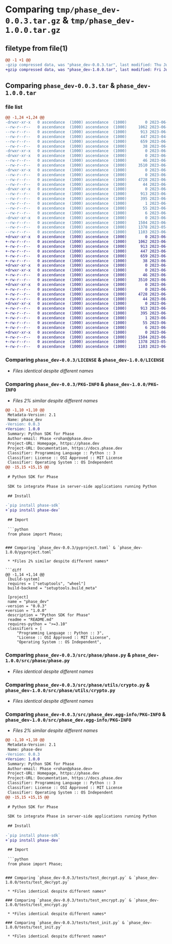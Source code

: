 # Comparing `tmp/phase_dev-0.0.3.tar.gz` & `tmp/phase_dev-1.0.0.tar.gz`

## filetype from file(1)

```diff
@@ -1 +1 @@
-gzip compressed data, was "phase_dev-0.0.3.tar", last modified: Thu Jun  1 07:30:02 2023, max compression
+gzip compressed data, was "phase_dev-1.0.0.tar", last modified: Fri Jun  2 10:03:31 2023, max compression
```

## Comparing `phase_dev-0.0.3.tar` & `phase_dev-1.0.0.tar`

### file list

```diff
@@ -1,24 +1,24 @@
-drwxr-xr-x   0 ascendance  (1000) ascendance  (1000)        0 2023-06-01 07:30:02.903530 phase_dev-0.0.3/
--rw-r--r--   0 ascendance  (1000) ascendance  (1000)     1062 2023-06-01 07:28:57.000000 phase_dev-0.0.3/LICENSE
--rw-r--r--   0 ascendance  (1000) ascendance  (1000)      913 2023-06-01 07:30:02.903530 phase_dev-0.0.3/PKG-INFO
--rw-r--r--   0 ascendance  (1000) ascendance  (1000)      447 2023-04-28 13:48:35.000000 phase_dev-0.0.3/README.md
--rw-r--r--   0 ascendance  (1000) ascendance  (1000)      659 2023-06-01 07:29:42.000000 phase_dev-0.0.3/pyproject.toml
--rw-r--r--   0 ascendance  (1000) ascendance  (1000)       38 2023-06-01 07:30:02.903530 phase_dev-0.0.3/setup.cfg
-drwxr-xr-x   0 ascendance  (1000) ascendance  (1000)        0 2023-06-01 07:30:02.900530 phase_dev-0.0.3/src/
-drwxr-xr-x   0 ascendance  (1000) ascendance  (1000)        0 2023-06-01 07:30:02.901530 phase_dev-0.0.3/src/phase/
--rw-r--r--   0 ascendance  (1000) ascendance  (1000)       46 2023-06-01 07:28:57.000000 phase_dev-0.0.3/src/phase/__init__.py
--rw-r--r--   0 ascendance  (1000) ascendance  (1000)     3510 2023-06-01 07:28:57.000000 phase_dev-0.0.3/src/phase/phase.py
-drwxr-xr-x   0 ascendance  (1000) ascendance  (1000)        0 2023-06-01 07:30:02.901530 phase_dev-0.0.3/src/phase/utils/
--rw-r--r--   0 ascendance  (1000) ascendance  (1000)        0 2023-06-01 07:28:57.000000 phase_dev-0.0.3/src/phase/utils/__init__.py
--rw-r--r--   0 ascendance  (1000) ascendance  (1000)     4728 2023-06-01 07:28:57.000000 phase_dev-0.0.3/src/phase/utils/crypto.py
--rw-r--r--   0 ascendance  (1000) ascendance  (1000)       44 2023-06-01 07:28:57.000000 phase_dev-0.0.3/src/phase/version.py
-drwxr-xr-x   0 ascendance  (1000) ascendance  (1000)        0 2023-06-01 07:30:02.902530 phase_dev-0.0.3/src/phase_dev.egg-info/
--rw-r--r--   0 ascendance  (1000) ascendance  (1000)      913 2023-06-01 07:30:02.000000 phase_dev-0.0.3/src/phase_dev.egg-info/PKG-INFO
--rw-r--r--   0 ascendance  (1000) ascendance  (1000)      395 2023-06-01 07:30:02.000000 phase_dev-0.0.3/src/phase_dev.egg-info/SOURCES.txt
--rw-r--r--   0 ascendance  (1000) ascendance  (1000)        1 2023-06-01 07:30:02.000000 phase_dev-0.0.3/src/phase_dev.egg-info/dependency_links.txt
--rw-r--r--   0 ascendance  (1000) ascendance  (1000)       55 2023-06-01 07:30:02.000000 phase_dev-0.0.3/src/phase_dev.egg-info/requires.txt
--rw-r--r--   0 ascendance  (1000) ascendance  (1000)        6 2023-06-01 07:30:02.000000 phase_dev-0.0.3/src/phase_dev.egg-info/top_level.txt
-drwxr-xr-x   0 ascendance  (1000) ascendance  (1000)        0 2023-06-01 07:30:02.903530 phase_dev-0.0.3/tests/
--rw-r--r--   0 ascendance  (1000) ascendance  (1000)     1504 2023-06-01 07:28:57.000000 phase_dev-0.0.3/tests/test_decrypt.py
--rw-r--r--   0 ascendance  (1000) ascendance  (1000)     1378 2023-05-28 08:54:34.000000 phase_dev-0.0.3/tests/test_encrypt.py
--rw-r--r--   0 ascendance  (1000) ascendance  (1000)     1103 2023-06-01 07:28:57.000000 phase_dev-0.0.3/tests/test_init.py
+drwxr-xr-x   0 ascendance  (1000) ascendance  (1000)        0 2023-06-02 10:03:31.985133 phase_dev-1.0.0/
+-rw-r--r--   0 ascendance  (1000) ascendance  (1000)     1062 2023-06-01 07:28:57.000000 phase_dev-1.0.0/LICENSE
+-rw-r--r--   0 ascendance  (1000) ascendance  (1000)      913 2023-06-02 10:03:31.984133 phase_dev-1.0.0/PKG-INFO
+-rw-r--r--   0 ascendance  (1000) ascendance  (1000)      447 2023-06-02 09:41:28.000000 phase_dev-1.0.0/README.md
+-rw-r--r--   0 ascendance  (1000) ascendance  (1000)      659 2023-06-02 09:41:35.000000 phase_dev-1.0.0/pyproject.toml
+-rw-r--r--   0 ascendance  (1000) ascendance  (1000)       38 2023-06-02 10:03:31.985133 phase_dev-1.0.0/setup.cfg
+drwxr-xr-x   0 ascendance  (1000) ascendance  (1000)        0 2023-06-02 10:03:31.981133 phase_dev-1.0.0/src/
+drwxr-xr-x   0 ascendance  (1000) ascendance  (1000)        0 2023-06-02 10:03:31.982133 phase_dev-1.0.0/src/phase/
+-rw-r--r--   0 ascendance  (1000) ascendance  (1000)       46 2023-06-01 07:28:57.000000 phase_dev-1.0.0/src/phase/__init__.py
+-rw-r--r--   0 ascendance  (1000) ascendance  (1000)     3510 2023-06-01 07:28:57.000000 phase_dev-1.0.0/src/phase/phase.py
+drwxr-xr-x   0 ascendance  (1000) ascendance  (1000)        0 2023-06-02 10:03:31.983133 phase_dev-1.0.0/src/phase/utils/
+-rw-r--r--   0 ascendance  (1000) ascendance  (1000)        0 2023-06-01 07:28:57.000000 phase_dev-1.0.0/src/phase/utils/__init__.py
+-rw-r--r--   0 ascendance  (1000) ascendance  (1000)     4728 2023-06-01 07:28:57.000000 phase_dev-1.0.0/src/phase/utils/crypto.py
+-rw-r--r--   0 ascendance  (1000) ascendance  (1000)       44 2023-06-02 09:41:46.000000 phase_dev-1.0.0/src/phase/version.py
+drwxr-xr-x   0 ascendance  (1000) ascendance  (1000)        0 2023-06-02 10:03:31.983133 phase_dev-1.0.0/src/phase_dev.egg-info/
+-rw-r--r--   0 ascendance  (1000) ascendance  (1000)      913 2023-06-02 10:03:31.000000 phase_dev-1.0.0/src/phase_dev.egg-info/PKG-INFO
+-rw-r--r--   0 ascendance  (1000) ascendance  (1000)      395 2023-06-02 10:03:31.000000 phase_dev-1.0.0/src/phase_dev.egg-info/SOURCES.txt
+-rw-r--r--   0 ascendance  (1000) ascendance  (1000)        1 2023-06-02 10:03:31.000000 phase_dev-1.0.0/src/phase_dev.egg-info/dependency_links.txt
+-rw-r--r--   0 ascendance  (1000) ascendance  (1000)       55 2023-06-02 10:03:31.000000 phase_dev-1.0.0/src/phase_dev.egg-info/requires.txt
+-rw-r--r--   0 ascendance  (1000) ascendance  (1000)        6 2023-06-02 10:03:31.000000 phase_dev-1.0.0/src/phase_dev.egg-info/top_level.txt
+drwxr-xr-x   0 ascendance  (1000) ascendance  (1000)        0 2023-06-02 10:03:31.984133 phase_dev-1.0.0/tests/
+-rw-r--r--   0 ascendance  (1000) ascendance  (1000)     1504 2023-06-01 07:28:57.000000 phase_dev-1.0.0/tests/test_decrypt.py
+-rw-r--r--   0 ascendance  (1000) ascendance  (1000)     1378 2023-05-28 08:54:34.000000 phase_dev-1.0.0/tests/test_encrypt.py
+-rw-r--r--   0 ascendance  (1000) ascendance  (1000)     1103 2023-06-01 07:28:57.000000 phase_dev-1.0.0/tests/test_init.py
```

### Comparing `phase_dev-0.0.3/LICENSE` & `phase_dev-1.0.0/LICENSE`

 * *Files identical despite different names*

### Comparing `phase_dev-0.0.3/PKG-INFO` & `phase_dev-1.0.0/PKG-INFO`

 * *Files 2% similar despite different names*

```diff
@@ -1,10 +1,10 @@
 Metadata-Version: 2.1
 Name: phase_dev
-Version: 0.0.3
+Version: 1.0.0
 Summary: Python SDK for Phase
 Author-email: Phase <rohan@phase.dev>
 Project-URL: Homepage, https://phase.dev
 Project-URL: Documentation, https://docs.phase.dev
 Classifier: Programming Language :: Python :: 3
 Classifier: License :: OSI Approved :: MIT License
 Classifier: Operating System :: OS Independent
@@ -15,15 +15,15 @@
 
 # Python SDK for Phase
 
 SDK to integrate Phase in server-side applications running Python
 
 ## Install
 
-`pip install phase-sdk`
+`pip install phase-dev`
 
 ## Import
 
 ```python
 from phase import Phase;
 ```
```

### Comparing `phase_dev-0.0.3/pyproject.toml` & `phase_dev-1.0.0/pyproject.toml`

 * *Files 2% similar despite different names*

```diff
@@ -1,14 +1,14 @@
 [build-system]
 requires = ["setuptools", "wheel"]
 build-backend = "setuptools.build_meta"
 
 [project]
 name = "phase_dev"
-version = "0.0.3"
+version = "1.0.0"
 description = "Python SDK for Phase"
 readme = "README.md"
 requires-python = ">=3.10"
 classifiers = [
     "Programming Language :: Python :: 3",
     "License :: OSI Approved :: MIT License",
     "Operating System :: OS Independent",
```

### Comparing `phase_dev-0.0.3/src/phase/phase.py` & `phase_dev-1.0.0/src/phase/phase.py`

 * *Files identical despite different names*

### Comparing `phase_dev-0.0.3/src/phase/utils/crypto.py` & `phase_dev-1.0.0/src/phase/utils/crypto.py`

 * *Files identical despite different names*

### Comparing `phase_dev-0.0.3/src/phase_dev.egg-info/PKG-INFO` & `phase_dev-1.0.0/src/phase_dev.egg-info/PKG-INFO`

 * *Files 2% similar despite different names*

```diff
@@ -1,10 +1,10 @@
 Metadata-Version: 2.1
 Name: phase-dev
-Version: 0.0.3
+Version: 1.0.0
 Summary: Python SDK for Phase
 Author-email: Phase <rohan@phase.dev>
 Project-URL: Homepage, https://phase.dev
 Project-URL: Documentation, https://docs.phase.dev
 Classifier: Programming Language :: Python :: 3
 Classifier: License :: OSI Approved :: MIT License
 Classifier: Operating System :: OS Independent
@@ -15,15 +15,15 @@
 
 # Python SDK for Phase
 
 SDK to integrate Phase in server-side applications running Python
 
 ## Install
 
-`pip install phase-sdk`
+`pip install phase-dev`
 
 ## Import
 
 ```python
 from phase import Phase;
 ```
```

### Comparing `phase_dev-0.0.3/tests/test_decrypt.py` & `phase_dev-1.0.0/tests/test_decrypt.py`

 * *Files identical despite different names*

### Comparing `phase_dev-0.0.3/tests/test_encrypt.py` & `phase_dev-1.0.0/tests/test_encrypt.py`

 * *Files identical despite different names*

### Comparing `phase_dev-0.0.3/tests/test_init.py` & `phase_dev-1.0.0/tests/test_init.py`

 * *Files identical despite different names*

